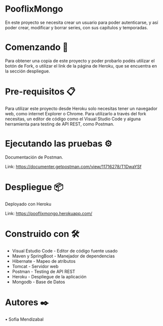 # PooflixMongo
En este proyecto se necesita crear un usuario para poder autenticarse, y así poder crear, modificar y borrar series, con sus capítulos y temporadas.

# Comenzando 🚀
Para obtener una copia de este proyecto y poder probarlo podés utilizar el botón de Fork, o utilizar el link de la página de Heroku, que se encuentra en la sección despliegue.

# Pre-requisitos 📋
Para utilizar este proyecto desde Heroku solo necesitas tener un navegador web, como internet Explorer o Chrome. Para utilizarlo a través del fork necesitas, un editor de código como el Visual Studio Code y alguna herramienta para testing de API REST, como Postman.

# Ejecutando las pruebas ⚙️
Documentación de Postman.

Link: https://documenter.getpostman.com/view/11716278/T1DwaYSf

# Despliegue 📦
Deployado con Heroku

Link: https://pooflixmongo.herokuapp.com/

# Construido con 🛠️

* Visual Estudio Code - Editor de código fuente usado
* Maven y SpringBoot - Manejador de dependencias
* Hibernate - Mapeo de atributos
* Tomcat - Servidor web
* Postman - Testing de API REST
* Heroku - Despliegue de la aplicación
* Mongodb - Base de Datos

# Autores ✒️
• Sofia Mendizabal
